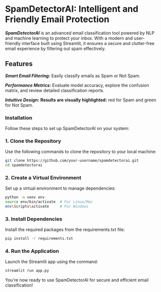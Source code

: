 # SpamDetectorAI: Intelligent and Friendly Email Protection 

***SpamDetectorAI*** is an advanced email classification tool powered by NLP and machine learning to protect your inbox. With a modern and user-friendly interface built using Streamlit, it ensures a secure and clutter-free email experience by filtering out spam effectively.

## Features

***Smart Email Filtering:*** 
Easily classify emails as Spam or Not Spam.

***Performance Metrics:*** 
Evaluate model accuracy, explore the confusion matrix, and review detailed classification reports.

***Intuitive Design:*** 
**Results are visually highlighted:** red for Spam and green for Not Spam.


### Installation

Follow these steps to set up SpamDetectorAI on your system:

### 1. Clone the Repository

Use the following commands to clone the repository to your local machine:

```bash
git clone https://github.com/your-username/spamdetectorai.git  
cd spamdetectorai
```

### 2. Create a Virtual Environment

Set up a virtual environment to manage dependencies:

```bash
python -m venv env  
source env/bin/activate  # For Linux/Mac  
env\Scripts\activate     # For Windows
```

### 3. Install Dependencies

Install the required packages from the requirements.txt file:

```bash
pip install -r requirements.txt
```

### 4. Run the Application

Launch the Streamlit app using the command:

```bash
streamlit run app.py
```

You're now ready to use SpamDetectorAI for secure and efficient email classification!

 
